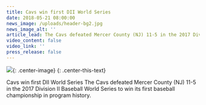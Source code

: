 ```yaml
---
title: Cavs win first DII World Series
date: 2018-05-21 08:00:00
news_image: /uploads/header-bg2.jpg
news_image_alt: ''
article_lead: The Cavs defeated Mercer County (NJ) 11-5 in the 2017 Division II Baseball World Series . . .
video_content: false
video_link: ''
press_release: false
---
```


![](/uploads/header-bg2.jpg){: .center-image}
{: .center-this-text}

Cavs win first DII World Series ​The Cavs defeated Mercer County (NJ) 11-5 in the 2017 Division II Baseball World Series to win its first baseball championship in program history.